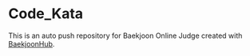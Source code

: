 # Code_Kata
This is an auto push repository for Baekjoon Online Judge created with [BaekjoonHub](https://github.com/BaekjoonHub/BaekjoonHub).
